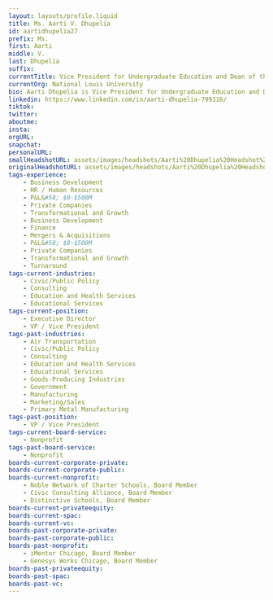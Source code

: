 ```yaml
---
layout: layouts/profile.liquid
title: Ms. Aarti V. Dhupelia
id: aartidhupelia27
prefix: Ms.
first: Aarti
middle: V.
last: Dhupelia
suffix: 
currentTitle: Vice President for Undergraduate Education and Dean of the Undergraduate College
currentOrg: National Louis University
bio: Aarti Dhupelia is Vice President for Undergraduate Education and Dean of the Undergraduate College at National Louis University, where she oversees NLU’s innovative efforts to drive equity in bachelor’s degree attainment and employment for nearly 4,000 students annually by offering affordability, strong wraparound support, and a personalized and professionally focused curriculum. Prior to joining NLU, Aarti served in several senior leadership roles at Chicago Public Schools, most recently as CPS' Chief Officer for the Office of College and Career Success, where she drove strategies around attendance and truancy, drop-out re-engagement, out-of-school time, social and emotional learning, college and career planning, and early college and career acceleration coursework. Before joining CPS, Aarti worked as a management consultant to Fortune 500 companies at Marakon Associates. <br /><br />Currently, Aarti serves on the Boards of Civic Consulting Alliance, Noble Network of Charter Schools, and Distinctive Schools, as well as on the Leadership Council of Thrive Chicago, and previously she served on the Boards of iMentor Chicago and Genesys Works Chicago. In 2019, Aarti served as Co-Chair of the Education Transition Committee for Chicago’s Mayor Lori Lightfoot, and in prior years, she participated in the US Department of Education’s employability skills expert working group and as a Judge in First Lady Michelle Obama’s Reach Higher Career App Challenge.<br /><br />Aarti holds a Master of Business Administration from Harvard Business School, a Bachelor of Arts from Northwestern University, and a Certificate in Academic Leadership from Penn State University. She is an alumna of the Broad Residency in Urban Education and Leadership Greater Chicago, is an Aspen Fellow, and is currently pursuing her Doctorate in Higher Education Leadership at National Louis University. Aarti is a member of The Chicago Network, and in 2017, the Center for Digital Education named Aarti to its Top 30 Technologists, Transformers, and Trailblazers nationwide.
linkedin: https://www.linkedin.com/in/aarti-dhupelia-799316/
tiktok: 
twitter: 
aboutme: 
insta: 
orgURL: 
snapchat: 
personalURL: 
smallHeadshotURL: assets/images/headshots/Aarti%20Dhupelia%20Headshot%201-412_converted_scaled.avif
originalHeadshotURL: assets/images/headshots/Aarti%20Dhupelia%20Headshot%201-412_converted_scaled.avif
tags-experience: 
    - Business Development
    - HR / Human Resources
    - P&L&#58; $0-$500M
    - Private Companies
    - Transformational and Growth
    - Business Development
    - Finance
    - Mergers & Acquisitions
    - P&L&#58; $0-$500M
    - Private Companies
    - Transformational and Growth
    - Turnaround
tags-current-industries: 
    - Civic/Public Policy
    - Consulting
    - Education and Health Services
    - Educational Services
tags-current-position: 
    - Executive Director
    - VP / Vice President
tags-past-industries: 
    - Air Transportation
    - Civic/Public Policy
    - Consulting
    - Education and Health Services
    - Educational Services
    - Goods-Producing Industries
    - Government
    - Manufacturing
    - Marketing/Sales
    - Primary Metal Manufacturing
tags-past-position: 
    - VP / Vice President
tags-current-board-service: 
    - Nonprofit
tags-past-board-service: 
    - Nonprofit
boards-current-corporate-private: 
boards-current-corporate-public: 
boards-current-nonprofit: 
    - Noble Network of Charter Schools, Board Member
    - Civic Consulting Alliance, Board Member
    - Distinctive Schools, Board Member
boards-current-privateequity: 
boards-current-spac: 
boards-current-vc: 
boards-past-corporate-private: 
boards-past-corporate-public: 
boards-past-nonprofit: 
    - iMentor Chicago, Board Member
    - Genesys Works Chicago, Board Member
boards-past-privateequity: 
boards-past-spac: 
boards-past-vc: 
---
```

